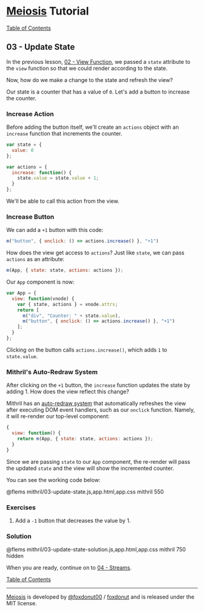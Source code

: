 # [Meiosis](https://meiosis.js.org) Tutorial

[Table of Contents](toc.html)

## 03 - Update State

In the previous lesson, [02 - View Function](02-view-function-mithril.html), we passed a `state`
attribute to the `view` function so that we could render according to the state.

Now, how do we make a change to the state and refresh the view?

Our state is a counter that has a value of `0`. Let's add a button to increase the counter.

### Increase Action

Before adding the button itself, we'll create an `actions` object with an `increase` function
that increments the counter.

```javascript
var state = {
  value: 0
};

var actions = {
  increase: function() {
    state.value = state.value + 1;
  }
};
```

We'll be able to call this action from the view.

### Increase Button

We can add a `+1` button with this code:

```js
m("button", { onclick: () => actions.increase() }, "+1")
```

How does the view get access to `actions`? Just like `state`, we can pass `actions` as an
attribute:

```javascript
m(App, { state: state, actions: actions });
```

Our `App` component is now:

```javascript
var App = {
  view: function(vnode) {
    var { state, actions } = vnode.attrs;
    return [
      m("div", "Counter: " + state.value),
      m("button", { onclick: () => actions.increase() }, "+1")
    ];
  }
};
```

Clicking on the button calls `actions.increase()`, which adds `1` to `state.value`.

### Mithril's Auto-Redraw System

After clicking on the `+1` button, the `increase` function updates the state by adding 1. How
does the view reflect this change?

Mithril has an [auto-redraw system](https://mithril.js.org/autoredraw.html) that automatically
refreshes the view after executing DOM event handlers, such as our `onclick` function. Namely,
it will re-render our top-level component:

```javascript
{
  view: function() {
    return m(App, { state: state, actions: actions });
  }
}
```

Since we are passing `state` to our `App` component, the re-render will pass the updated `state`
and the view will show the incremented counter.

You can see the working code below:

@flems mithril/03-update-state.js,app.html,app.css mithril 550

### Exercises

1. Add a `-1` button that decreases the value by 1.

### Solution

@flems mithril/03-update-state-solution.js,app.html,app.css mithril 750 hidden

When you are ready, continue on to [04 - Streams](04-streams-mithril.html).

[Table of Contents](toc.html)

-----

[Meiosis](https://meiosis.js.org) is developed by [@foxdonut00](http://twitter.com/foxdonut00) / [foxdonut](https://github.com/foxdonut) and is released under the MIT license.
